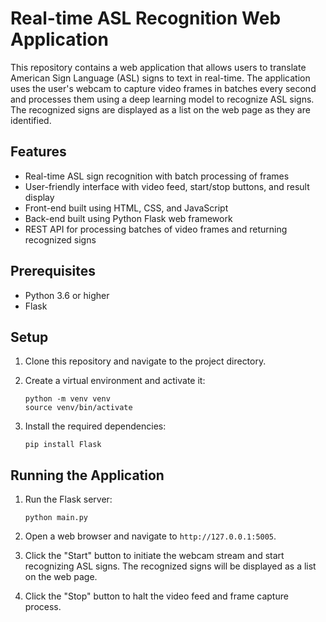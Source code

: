 # Real-time ASL Recognition Web Application

This repository contains a web application that allows users to translate American Sign Language (ASL) signs to text in real-time. The application uses the user's webcam to capture video frames in batches every second and processes them using a deep learning model to recognize ASL signs. The recognized signs are displayed as a list on the web page as they are identified.

## Features

- Real-time ASL sign recognition with batch processing of frames
- User-friendly interface with video feed, start/stop buttons, and result display
- Front-end built using HTML, CSS, and JavaScript
- Back-end built using Python Flask web framework
- REST API for processing batches of video frames and returning recognized signs

## Prerequisites

- Python 3.6 or higher
- Flask

## Setup

1. Clone this repository and navigate to the project directory.

2. Create a virtual environment and activate it:

   ```
   python -m venv venv
   source venv/bin/activate
   ```

3. Install the required dependencies:

   ```
   pip install Flask
   ```

## Running the Application

1. Run the Flask server:

   ```
   python main.py
   ```

2. Open a web browser and navigate to `http://127.0.0.1:5005`.

3. Click the "Start" button to initiate the webcam stream and start recognizing ASL signs. The recognized signs will be displayed as a list on the web page.

4. Click the "Stop" button to halt the video feed and frame capture process.


